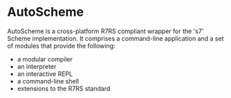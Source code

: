 # AutoScheme

AutoScheme is a cross-platform R7RS compliant wrapper for the 's7' Scheme implementation.  It comprises a command-line application and a set of modules that provide the following:
- a modular compiler
- an interpreter
- an interactive REPL
- a command-line shell
- extensions to the R7RS standard